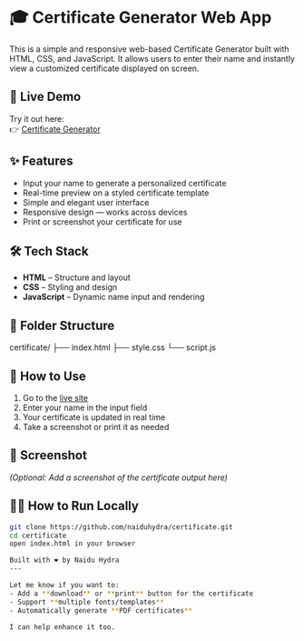 # 🎓 Certificate Generator Web App

This is a simple and responsive web-based Certificate Generator built with HTML, CSS, and JavaScript. It allows users to enter their name and instantly view a customized certificate displayed on screen.

## 🔗 Live Demo

Try it out here:  
👉 [Certificate Generator](https://naiduhydra.github.io/certificate/)

## ✨ Features

- Input your name to generate a personalized certificate
- Real-time preview on a styled certificate template
- Simple and elegant user interface
- Responsive design — works across devices
- Print or screenshot your certificate for use

## 🛠️ Tech Stack

- **HTML** – Structure and layout
- **CSS** – Styling and design
- **JavaScript** – Dynamic name input and rendering

## 📁 Folder Structure
certificate/
├── index.html
├── style.css
└── script.js


## 🚀 How to Use

1. Go to the [live site](https://naiduhydra.github.io/certificate/)
2. Enter your name in the input field
3. Your certificate is updated in real time
4. Take a screenshot or print it as needed

## 📸 Screenshot

*(Optional: Add a screenshot of the certificate output here)*

## 🧑‍💻 How to Run Locally

```bash
git clone https://github.com/naiduhydra/certificate.git
cd certificate
open index.html in your browser

Built with ❤️ by Naidu Hydra
---

Let me know if you want to:
- Add a **download** or **print** button for the certificate
- Support **multiple fonts/templates**
- Automatically generate **PDF certificates**

I can help enhance it too.
